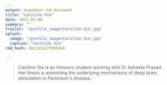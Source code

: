 ```yaml
---
output: hugodown::md_document
title: "Caroline Xie"
date: 2021-03-06
summary: ""
trailer: "/profile_image/Caroline-Xie.jpg"
splash:
  image: "/profile_image/Caroline-Xie.jpg"
  caption: "Caroline Xie"
rmd_hash: 38c2e3a17f065deb

---
```


> Caroline Xie is an Honours student working with Dr Asheeta Prasad. Her thesis is examining the underlying mechanisms of deep brain stimulation in Parkinson's disease.

